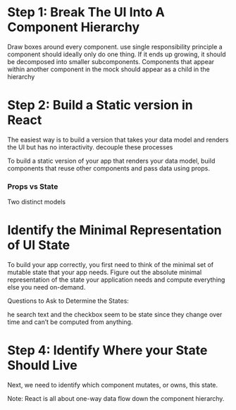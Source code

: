 # Step 1: Break The UI Into A Component Hierarchy

Draw boxes around every component.
use single responsibility principle
a component should ideally only do one thing. If it ends up growing, it should be decomposed into smaller subcomponents.
Components that appear within another component in the mock should appear as a child in the hierarchy

# Step 2: Build a Static version in React

The easiest way is to build a version that takes your data model and renders the UI but has no interactivity.
decouple these processes

To build a static version of your app that renders your data model, build components that reuse other components and pass data using props.

### Props vs State
Two distinct models

# Identify the Minimal Representation of UI State

To build your app correctly, you first need to think of the minimal set of mutable state that your app needs.
Figure out the absolute minimal representation of the state your application needs and compute everything else you need on-demand.

Questions to Ask to Determine the States:

he search text and the checkbox seem to be state since they change over time and can’t be computed from anything.

# Step 4: Identify Where your State Should Live

Next, we need to identify which component mutates, or owns, this state.

Note: React is all about one-way data flow down the component hierarchy.


